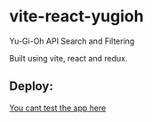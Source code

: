 # vite-react-yugioh
Yu-Gi-Oh API Search and Filtering

Built using vite, react and redux.

## Deploy:
[You cant test the app here](https://francobenjaminformigo.github.io/vite-react-yugioh/)
